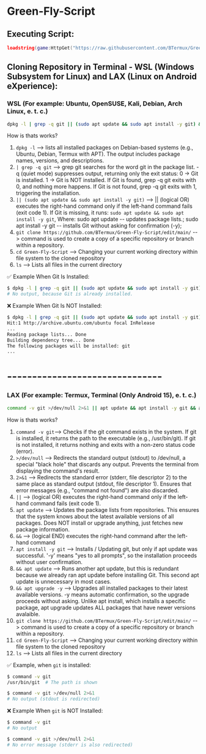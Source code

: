 # Green-Fly-Script
## Executing Script:
```lua
loadstring(game:HttpGet("https://raw.githubusercontent.com/BTermux/Green-Fly-Script/refs/heads/main/main_script.lua",true))()
```

## Cloning Repository in Terminal - WSL (Windows Subsystem for Linux) and LAX (Linux on Android eXperience):
### WSL (For example: Ubuntu, OpenSUSE, Kali, Debian, Arch Linux, e. t. c.)
```bash
dpkg -l | grep -q git || (sudo apt update && sudo apt install -y git) && apt update && apt upgrade -y && git clone https://github.com/BTermux/Green-Fly-Script/edit/main/ && cd Green-Fly-Script && ls
```
How is thats works?
1. ```dpkg -l``` --> lists all installed packages on Debian-based systems (e.g., Ubuntu, Debian, Termux with APT). The output includes package names, versions, and descriptions.
2. ```| grep -q git``` --> grep git searches for the word git in the package list. -q (quiet mode) suppresses output, returning only the exit status: 0 → Git is installed. 1 → Git is NOT installed. If Git is found, grep -q git exits with 0, and nothing more happens. If Git is not found, grep -q git exits with 1, triggering the installation.
3. ```|| (sudo apt update && sudo apt install -y git)``` --> || (logical OR) executes the right-hand command only if the left-hand command fails (exit code 1).
If Git is missing, it runs: 
```sudo apt update && sudo apt install -y git```, Where: sudo apt update -- updates package lists.; sudo apt install -y git -- installs Git without asking for confirmation (-y);
4. ```git clone https://github.com/BTermux/Green-Fly-Script/edit/main/``` --> command is used to create a copy of a specific repository or branch within a repository.
5. ```cd Green-Fly-Script``` --> Changing your current working directory within file system to the cloned repository
6. ```ls``` --> Lists all files in the current directory

✅ Example When Git Is Installed:
```bash
$ dpkg -l | grep -q git || (sudo apt update && sudo apt install -y git)
# No output, because Git is already installed.
```
❌ Example When Git Is NOT Installed:
```bash
$ dpkg -l | grep -q git || (sudo apt update && sudo apt install -y git)
Hit:1 http://archive.ubuntu.com/ubuntu focal InRelease
...
Reading package lists... Done
Building dependency tree... Done
The following packages will be installed: git
...
```

# -------------------------------

### LAX (For example: Termux, Terminal (Only Android 15), e. t. c.)
```bash
command -v git >/dev/null 2>&1 || apt update && apt install -y git && apt update && apt upgrade -y && git clone https://github.com/BTermux/Green-Fly-Script/edit/main/ && cd Green-Fly-Script && ls
```
How is thats works?
1. ```command -v git```--> Checks if the git command exists in the system. If git is installed, it returns the path to the executable (e.g., /usr/bin/git). If git is not installed, it returns nothing and exits with a non-zero status code (error).
2. ```>/dev/null``` --> Redirects the standard output (stdout) to /dev/null, a special "black hole" that discards any output. Prevents the terminal from displaying the command's result.
3. ```2>&1``` --> Redirects the standard error (stderr, file descriptor 2) to the same place as standard output (stdout, file descriptor 1). Ensures that error messages (e.g., "command not found") are also discarded.
4. ```||``` --> (logical OR) executes the right-hand command only if the left-hand command fails (exit code 1).
5. ```apt update``` --> Updates the package lists from repositories. This ensures that the system knows about the latest available versions of all packages. Does NOT install or upgrade anything, just fetches new package information.
6. ```&&``` --> (logical END)  executes the right-hand command after the left-hand command
7. ```apt install -y git``` --> Installs / Updating git, but only if apt update was successful. '-y' means "yes to all prompts", so the installation proceeds without user confirmation.
8. ```&& apt update``` --> Runs another apt update, but this is redundant because we already ran apt update before installing Git. This second apt update is unnecessary in most cases.
9. ```&& apt upgrade -y``` --> Upgrades all installed packages to their latest available versions. -y means automatic confirmation, so the upgrade proceeds without asking. Unlike apt install, which installs a specific package, apt upgrade updates ALL packages that have newer versions avalaible.
10. ```git clone https://github.com/BTermux/Green-Fly-Script/edit/main/``` --> command is used to create a copy of a specific repository or branch within a repository.
11. ```cd Green-Fly-Script``` --> Changing your current working directory within file system to the cloned repository
12. ```ls``` --> Lists all files in the current directory

✅ Example, when ```git``` is installed:
```bash
$ command -v git
/usr/bin/git  # The path is shown

$ command -v git >/dev/null 2>&1
# No output (stdout is redirected)
```

❌ Example When ```git``` is NOT Installed:
```bash
$ command -v git
# No output

$ command -v git >/dev/null 2>&1
# No error message (stderr is also redirected)
```
